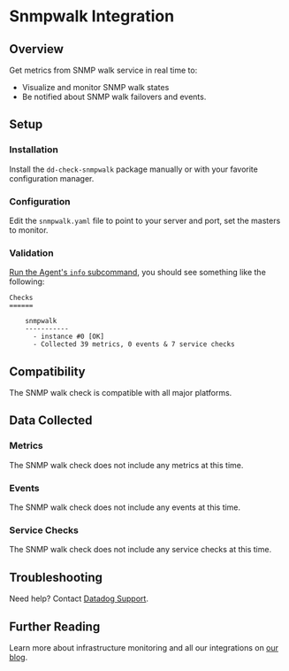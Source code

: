# Snmpwalk Integration

## Overview

Get metrics from SNMP walk service in real time to:

* Visualize and monitor SNMP walk states
* Be notified about SNMP walk failovers and events.

## Setup
### Installation

Install the `dd-check-snmpwalk` package manually or with your favorite configuration manager.

### Configuration

Edit the `snmpwalk.yaml` file to point to your server and port, set the masters to monitor.

### Validation

[Run the Agent's `info` subcommand](https://docs.datadoghq.com/agent/faq/agent-status-and-information/), you should see something like the following:

    Checks
    ======

        snmpwalk
        -----------
          - instance #0 [OK]
          - Collected 39 metrics, 0 events & 7 service checks

## Compatibility

The SNMP walk check is compatible with all major platforms.

## Data Collected
### Metrics

The SNMP walk check does not include any metrics at this time.

### Events
The SNMP walk check does not include any events at this time.

### Service Checks
The SNMP walk check does not include any service checks at this time.

## Troubleshooting
Need help? Contact [Datadog Support](http://docs.datadoghq.com/help/).

## Further Reading

Learn more about infrastructure monitoring and all our integrations on [our blog](https://www.datadoghq.com/blog/).